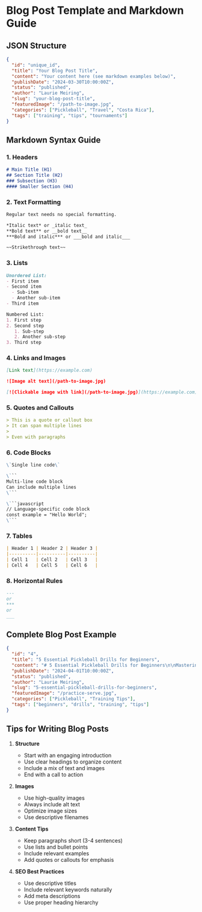 # Blog Post Template and Markdown Guide

## JSON Structure
```json
{
  "id": "unique_id",
  "title": "Your Blog Post Title",
  "content": "Your content here (see markdown examples below)",
  "publishDate": "2024-03-30T10:00:00Z",
  "status": "published",
  "author": "Laurie Meiring",
  "slug": "your-blog-post-title",
  "featuredImage": "/path-to-image.jpg",
  "categories": ["Pickleball", "Travel", "Costa Rica"],
  "tags": ["training", "tips", "tournaments"]
}
```

## Markdown Syntax Guide

### 1. Headers
```markdown
# Main Title (H1)
## Section Title (H2)
### Subsection (H3)
#### Smaller Section (H4)
```

### 2. Text Formatting
```markdown
Regular text needs no special formatting.

*Italic text* or _italic text_
**Bold text** or __bold text__
***Bold and italic*** or ___bold and italic___

~~Strikethrough text~~
```

### 3. Lists
```markdown
Unordered List:
- First item
- Second item
  - Sub-item
  - Another sub-item
- Third item

Numbered List:
1. First step
2. Second step
   1. Sub-step
   2. Another sub-step
3. Third step
```

### 4. Links and Images
```markdown
[Link text](https://example.com)

![Image alt text](/path-to-image.jpg)

[![Clickable image with link](/path-to-image.jpg)](https://example.com)
```

### 5. Quotes and Callouts
```markdown
> This is a quote or callout box
> It can span multiple lines
> 
> Even with paragraphs
```

### 6. Code Blocks
```markdown
\`Single line code\`

\```
Multi-line code block
Can include multiple lines
\```

\```javascript
// Language-specific code block
const example = "Hello World";
\```
```

### 7. Tables
```markdown
| Header 1 | Header 2 | Header 3 |
|----------|----------|----------|
| Cell 1   | Cell 2   | Cell 3   |
| Cell 4   | Cell 5   | Cell 6   |
```

### 8. Horizontal Rules
```markdown
---
or
***
or
___
```

## Complete Blog Post Example

```json
{
  "id": "4",
  "title": "5 Essential Pickleball Drills for Beginners",
  "content": "# 5 Essential Pickleball Drills for Beginners\n\nMastering pickleball basics is crucial for developing a strong foundation. Here are five essential drills that every beginner should practice.\n\n![Player practicing serves](/practice-serve.jpg)\n\n## 1. The Dink Game\n\nThe dink shot is one of the most important shots in pickleball. Here's how to practice:\n\n- Stand at the non-volley zone line (kitchen)\n- Practice soft shots that just clear the net\n- Focus on control rather than power\n\n> **Pro Tip:** Keep your paddle up and ready between shots!\n\n## 2. Serve Practice\n\nA consistent serve is your first step to winning points. Practice these variations:\n\n1. Basic serve to the deep court\n2. Targeted serves to corners\n3. Power vs. placement serves\n\n![Proper serving technique](/serve-technique.jpg)\n\n## 3. Return Drills\n\nReturning serves effectively can give you an immediate advantage. Focus on:\n\n- Deep returns\n- Return placement\n- Reading the serve\n\n## 4. Volley Practice\n\nQuick volleys at the non-volley zone are crucial for winning points:\n\n- Practice punch volleys\n- Work on hand speed\n- Maintain proper positioning\n\n## 5. Movement Patterns\n\nProper footwork is essential for all aspects of the game:\n\n1. Side-to-side movements\n2. Forward and backward transitions\n3. Split-step timing\n\n---\n\n### Ready to Practice?\n\nJoin us at our courts in Jaco for guided practice sessions. Contact us to schedule your training!\n\n![Jaco courts](/local%20courts.jpg)\n\n> **Remember:** Consistent practice is key to improvement. Even 15 minutes of focused drilling can make a significant difference in your game.",
  "publishDate": "2024-04-01T10:00:00Z",
  "status": "published",
  "author": "Laurie Meiring",
  "slug": "5-essential-pickleball-drills-for-beginners",
  "featuredImage": "/practice-serve.jpg",
  "categories": ["Pickleball", "Training Tips"],
  "tags": ["beginners", "drills", "training", "tips"]
}
```

## Tips for Writing Blog Posts

1. **Structure**
   - Start with an engaging introduction
   - Use clear headings to organize content
   - Include a mix of text and images
   - End with a call to action

2. **Images**
   - Use high-quality images
   - Always include alt text
   - Optimize image sizes
   - Use descriptive filenames

3. **Content Tips**
   - Keep paragraphs short (3-4 sentences)
   - Use lists and bullet points
   - Include relevant examples
   - Add quotes or callouts for emphasis

4. **SEO Best Practices**
   - Use descriptive titles
   - Include relevant keywords naturally
   - Add meta descriptions
   - Use proper heading hierarchy 